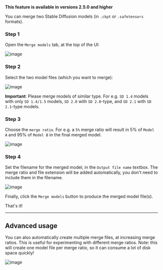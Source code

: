 **This feature is available in versions 2.5.0 and higher**

You can merge two Stable Diffusion models (in `.ckpt` or `.safetensors` formats).

### Step 1
Open the `Merge models` tab, at the top of the UI:

![image](https://user-images.githubusercontent.com/844287/216994692-9b472019-0f25-4ba6-9cf9-116aeba9f192.png)

### Step 2
Select the two model files (which you want to merge):

![image](https://user-images.githubusercontent.com/844287/216995012-4b31daf0-30cf-4a4c-8763-27d6e828f5a9.png)

**Important**: Please merge models of similar type. For e.g. `SD 1.4` models with only `SD 1.4/1.5` models, `SD 2.0` with `SD 2.0`-type, and `SD 2.1` with `SD 2.1`-type models.

### Step 3
Choose the `merge ratio`. For e.g. a `5%` merge ratio will result in 5% of `Model A` and 95% of `Model B` in the final merged model.

![image](https://user-images.githubusercontent.com/844287/216995406-8f9738e3-6ac8-4afd-9063-31119b12813a.png)

### Step 4
Set the filename for the merged model, in the `Output file name` textbox. The merge ratio and file extension will be added automatically, you don't need to include them in the filename.

![image](https://user-images.githubusercontent.com/844287/216996163-c8adc5aa-e81e-4f35-8236-3e0c1c7580b4.png)

Finally, click the `Merge models` button to produce the merged model file(s).

That's it!

---

## Advanced usage
You can also automatically create multiple merge files, at increasing merge ratios. This is useful for experimenting with different merge ratios. Note: this will create one model file per merge ratio, so it can consume a lot of disk space quickly!

![image](https://user-images.githubusercontent.com/844287/216995745-dca533eb-a4a6-4f3b-9f44-b3b7dc085731.png)
